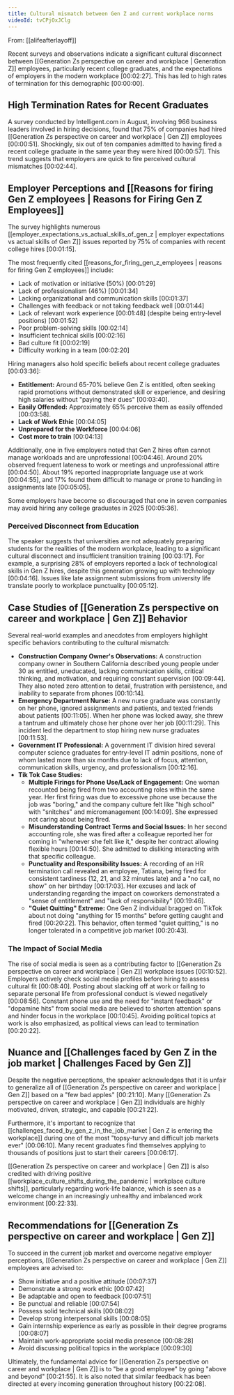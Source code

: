 ```yaml
---
title: Cultural mismatch between Gen Z and current workplace norms
videoId: tvCPjOxJClg
---
```


From: [[alifeafterlayoff]] <br/> 

Recent surveys and observations indicate a significant cultural disconnect between [[Generation Zs perspective on career and workplace | Generation Z]] employees, particularly recent college graduates, and the expectations of employers in the modern workplace <a class="yt-timestamp" data-t="00:02:27">[00:02:27]</a>. This has led to high rates of termination for this demographic <a class="yt-timestamp" data-t="00:00:00">[00:00:00]</a>.

## High Termination Rates for Recent Graduates

A survey conducted by Intelligent.com in August, involving 966 business leaders involved in hiring decisions, found that 75% of companies had hired [[Generation Zs perspective on career and workplace | Gen Z]] employees <a class="yt-timestamp" data-t="00:00:51">[00:00:51]</a>. Shockingly, six out of ten companies admitted to having fired a recent college graduate in the same year they were hired <a class="yt-timestamp" data-t="00:00:57">[00:00:57]</a>. This trend suggests that employers are quick to fire perceived cultural mismatches <a class="yt-timestamp" data-t="00:02:44">[00:02:44]</a>.

## Employer Perceptions and [[Reasons for firing Gen Z employees | Reasons for Firing Gen Z Employees]]

The survey highlights numerous [[employer_expectations_vs_actual_skills_of_gen_z | employer expectations vs actual skills of Gen Z]] issues reported by 75% of companies with recent college hires <a class="yt-timestamp" data-t="00:01:15">[00:01:15]</a>.

The most frequently cited [[reasons_for_firing_gen_z_employees | reasons for firing Gen Z employees]] include:
*   Lack of motivation or initiative (50%) <a class="yt-timestamp" data-t="00:01:29">[00:01:29]</a>
*   Lack of professionalism (46%) <a class="yt-timestamp" data-t="00:01:34">[00:01:34]</a>
*   Lacking organizational and communication skills <a class="yt-timestamp" data-t="00:01:37">[00:01:37]</a>
*   Challenges with feedback or not taking feedback well <a class="yt-timestamp" data-t="00:01:44">[00:01:44]</a>
*   Lack of relevant work experience <a class="yt-timestamp" data-t="00:01:48">[00:01:48]</a> (despite being entry-level positions) <a class="yt-timestamp" data-t="00:01:52">[00:01:52]</a>
*   Poor problem-solving skills <a class="yt-timestamp" data-t="00:02:14">[00:02:14]</a>
*   Insufficient technical skills <a class="yt-timestamp" data-t="00:02:16">[00:02:16]</a>
*   Bad culture fit <a class="yt-timestamp" data-t="00:02:19">[00:02:19]</a>
*   Difficulty working in a team <a class="yt-timestamp" data-t="00:02:20">[00:02:20]</a>

Hiring managers also hold specific beliefs about recent college graduates <a class="yt-timestamp" data-t="00:03:36">[00:03:36]</a>:
*   **Entitlement:** Around 65-70% believe Gen Z is entitled, often seeking rapid promotions without demonstrated skill or experience, and desiring high salaries without "paying their dues" <a class="yt-timestamp" data-t="00:03:40">[00:03:40]</a>.
*   **Easily Offended:** Approximately 65% perceive them as easily offended <a class="yt-timestamp" data-t="00:03:58">[00:03:58]</a>.
*   **Lack of Work Ethic** <a class="yt-timestamp" data-t="00:04:05">[00:04:05]</a>
*   **Unprepared for the Workforce** <a class="yt-timestamp" data-t="00:04:06">[00:04:06]</a>
*   **Cost more to train** <a class="yt-timestamp" data-t="00:04:13">[00:04:13]</a>

Additionally, one in five employers noted that Gen Z hires often cannot manage workloads and are unprofessional <a class="yt-timestamp" data-t="00:04:46">[00:04:46]</a>. Around 20% observed frequent lateness to work or meetings and unprofessional attire <a class="yt-timestamp" data-t="00:04:50">[00:04:50]</a>. About 19% reported inappropriate language use at work <a class="yt-timestamp" data-t="00:04:55">[00:04:55]</a>, and 17% found them difficult to manage or prone to handing in assignments late <a class="yt-timestamp" data-t="00:05:05">[00:05:05]</a>.

Some employers have become so discouraged that one in seven companies may avoid hiring any college graduates in 2025 <a class="yt-timestamp" data-t="00:05:36">[00:05:36]</a>.

### Perceived Disconnect from Education

The speaker suggests that universities are not adequately preparing students for the realities of the modern workplace, leading to a significant cultural disconnect and insufficient transition training <a class="yt-timestamp" data-t="00:03:17">[00:03:17]</a>. For example, a surprising 28% of employers reported a lack of technological skills in Gen Z hires, despite this generation growing up with technology <a class="yt-timestamp" data-t="00:04:16">[00:04:16]</a>. Issues like late assignment submissions from university life translate poorly to workplace punctuality <a class="yt-timestamp" data-t="00:05:12">[00:05:12]</a>.

## Case Studies of [[Generation Zs perspective on career and workplace | Gen Z]] Behavior

Several real-world examples and anecdotes from employers highlight specific behaviors contributing to the cultural mismatch:

*   **Construction Company Owner's Observations:** A construction company owner in Southern California described young people under 30 as entitled, uneducated, lacking communication skills, critical thinking, and motivation, and requiring constant supervision <a class="yt-timestamp" data-t="00:09:44">[00:09:44]</a>. They also noted zero attention to detail, frustration with persistence, and inability to separate from phones <a class="yt-timestamp" data-t="00:10:14">[00:10:14]</a>.
*   **Emergency Department Nurse:** A new nurse graduate was constantly on her phone, ignored assignments and patients, and texted friends about patients <a class="yt-timestamp" data-t="00:11:05">[00:11:05]</a>. When her phone was locked away, she threw a tantrum and ultimately chose her phone over her job <a class="yt-timestamp" data-t="00:11:29">[00:11:29]</a>. This incident led the department to stop hiring new nurse graduates <a class="yt-timestamp" data-t="00:11:53">[00:11:53]</a>.
*   **Government IT Professional:** A government IT division hired several computer science graduates for entry-level IT admin positions, none of whom lasted more than six months due to lack of focus, attention, communication skills, urgency, and professionalism <a class="yt-timestamp" data-t="00:12:16">[00:12:16]</a>.
*   **Tik Tok Case Studies:**
    *   **Multiple Firings for Phone Use/Lack of Engagement:** One woman recounted being fired from two accounting roles within the same year. Her first firing was due to excessive phone use because the job was "boring," and the company culture felt like "high school" with "snitches" and micromanagement <a class="yt-timestamp" data-t="00:14:09">[00:14:09]</a>. She expressed not caring about being fired.
    *   **Misunderstanding Contract Terms and Social Issues:** In her second accounting role, she was fired after a colleague reported her for coming in "whenever she felt like it," despite her contract allowing flexible hours <a class="yt-timestamp" data-t="00:14:50">[00:14:50]</a>. She admitted to disliking interacting with that specific colleague.
    *   **Punctuality and Responsibility Issues:** A recording of an HR termination call revealed an employee, Tatiana, being fired for consistent tardiness (12, 21, and 32 minutes late) and a "no call, no show" on her birthday <a class="yt-timestamp" data-t="00:17:03">[00:17:03]</a>. Her excuses and lack of understanding regarding the impact on coworkers demonstrated a "sense of entitlement" and "lack of responsibility" <a class="yt-timestamp" data-t="00:19:46">[00:19:46]</a>.
    *   **"Quiet Quitting" Extreme:** One Gen Z individual bragged on TikTok about not doing "anything for 15 months" before getting caught and fired <a class="yt-timestamp" data-t="00:20:22">[00:20:22]</a>. This behavior, often termed "quiet quitting," is no longer tolerated in a competitive job market <a class="yt-timestamp" data-t="00:20:43">[00:20:43]</a>.

### The Impact of Social Media
The rise of social media is seen as a contributing factor to [[Generation Zs perspective on career and workplace | Gen Z]] workplace issues <a class="yt-timestamp" data-t="00:10:52">[00:10:52]</a>. Employers actively check social media profiles before hiring to assess cultural fit <a class="yt-timestamp" data-t="00:08:40">[00:08:40]</a>. Posting about slacking off at work or failing to separate personal life from professional conduct is viewed negatively <a class="yt-timestamp" data-t="00:08:56">[00:08:56]</a>. Constant phone use and the need for "instant feedback" or "dopamine hits" from social media are believed to shorten attention spans and hinder focus in the workplace <a class="yt-timestamp" data-t="00:10:45">[00:10:45]</a>. Avoiding political topics at work is also emphasized, as political views can lead to termination <a class="yt-timestamp" data-t="00:20:22">[00:20:22]</a>.

## Nuance and [[Challenges faced by Gen Z in the job market | Challenges Faced by Gen Z]]

Despite the negative perceptions, the speaker acknowledges that it is unfair to generalize all of [[Generation Zs perspective on career and workplace | Gen Z]] based on a "few bad apples" <a class="yt-timestamp" data-t="00:21:10">[00:21:10]</a>. Many [[Generation Zs perspective on career and workplace | Gen Z]] individuals are highly motivated, driven, strategic, and capable <a class="yt-timestamp" data-t="00:21:22">[00:21:22]</a>.

Furthermore, it's important to recognize that [[challenges_faced_by_gen_z_in_the_job_market | Gen Z is entering the workplace]] during one of the most "topsy-turvy and difficult job markets ever" <a class="yt-timestamp" data-t="00:06:10">[00:06:10]</a>. Many recent graduates find themselves applying to thousands of positions just to start their careers <a class="yt-timestamp" data-t="00:06:17">[00:06:17]</a>.

[[Generation Zs perspective on career and workplace | Gen Z]] is also credited with driving positive [[workplace_culture_shifts_during_the_pandemic | workplace culture shifts]], particularly regarding work-life balance, which is seen as a welcome change in an increasingly unhealthy and imbalanced work environment <a class="yt-timestamp" data-t="00:22:33">[00:22:33]</a>.

## Recommendations for [[Generation Zs perspective on career and workplace | Gen Z]]

To succeed in the current job market and overcome negative employer perceptions, [[Generation Zs perspective on career and workplace | Gen Z]] employees are advised to:
*   Show initiative and a positive attitude <a class="yt-timestamp" data-t="00:07:37">[00:07:37]</a>
*   Demonstrate a strong work ethic <a class="yt-timestamp" data-t="00:07:42">[00:07:42]</a>
*   Be adaptable and open to feedback <a class="yt-timestamp" data-t="00:07:51">[00:07:51]</a>
*   Be punctual and reliable <a class="yt-timestamp" data-t="00:07:54">[00:07:54]</a>
*   Possess solid technical skills <a class="yt-timestamp" data-t="00:08:02">[00:08:02]</a>
*   Develop strong interpersonal skills <a class="yt-timestamp" data-t="00:08:05">[00:08:05]</a>
*   Gain internship experience as early as possible in their degree programs <a class="yt-timestamp" data-t="00:08:07">[00:08:07]</a>
*   Maintain work-appropriate social media presence <a class="yt-timestamp" data-t="00:08:28">[00:08:28]</a>
*   Avoid discussing political topics in the workplace <a class="yt-timestamp" data-t="00:09:30">[00:09:30]</a>

Ultimately, the fundamental advice for [[Generation Zs perspective on career and workplace | Gen Z]] is to "be a good employee" by going "above and beyond" <a class="yt-timestamp" data-t="00:21:55">[00:21:55]</a>. It is also noted that similar feedback has been directed at every incoming generation throughout history <a class="yt-timestamp" data-t="00:22:08">[00:22:08]</a>.